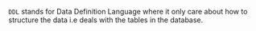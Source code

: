 `DDL` stands for Data Definition Language where it only care about how to structure the data i.e deals with the tables in the database. 